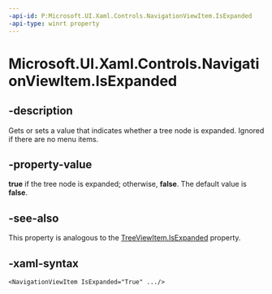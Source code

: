 ```yaml
---
-api-id: P:Microsoft.UI.Xaml.Controls.NavigationViewItem.IsExpanded
-api-type: winrt property
---
```


# Microsoft.UI.Xaml.Controls.NavigationViewItem.IsExpanded

<!--
public bool IsExpanded { get; set; }
-->



## -description

Gets or sets a value that indicates whether a tree node is expanded. Ignored if there are no menu items.



## -property-value

**true** if the tree node is expanded; otherwise, **false**. The default value is **false**.


## -see-also
This property is analogous to the [TreeViewItem.IsExpanded](https://docs.microsoft.com/uwp/api/Microsoft.UI.Xaml.Controls.TreeViewItem.IsExpanded?view=winui-2.3) property.

## -xaml-syntax

```xaml
<NavigationViewItem IsExpanded="True" .../>

```


